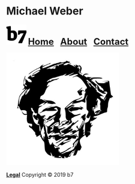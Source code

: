 # Michael Weber
<img alt="b7" width="54" height="54" src="b7.svg"> <strong><font size="5"><a href="https://b7.github.io">Home</a> &nbsp; <a href="https://b7.github.io/about">About</a> &nbsp; <a href="https://b7.github.io/contact">Contact</a></font></strong>

<img alt="b7" width="300" height="300" src="Michael-Weber.jpg">

<strong><a href="https://b7.github.io/legal">Legal</a></strong> Copyright © 2019 b7
